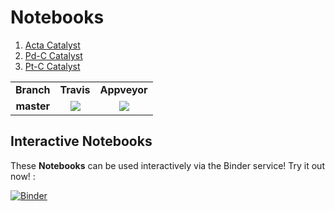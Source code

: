 # Notebooks

1. [Acta Catalyst](https://nbviewer.jupyter.org/github/ECSIM/dbfc-dataset/blob/master/Notebooks/Acta%20Catalyst.ipynb)
2. [Pd-C Catalyst](https://nbviewer.jupyter.org/github/ECSIM/dbfc-dataset/blob/master/Notebooks/Pd-C%20Catalyst.ipynb)
3. [Pt-C Catalyst](https://nbviewer.jupyter.org/github/ECSIM/dbfc-dataset/blob/master/Notebooks/Pt-C%20Catalyst.ipynb)


<table style="border-collapse: collapse;">
	<tr>
		<td align="center"><b>Branch</b></td>
		<td align="center"><b>Travis</b></td>
		<td align="center"><b>Appveyor</b></td>
	</tr>
	<tr>
		<td align="center"><b>master</b></td>
		<td align="center"><a href="https://travis-ci.org/ECSIM/dbfc-dataset"><img src="https://travis-ci.org/ECSIM/dbfc-dataset.svg?branch=master"></a></td>
		<td align="center"><a href="https://ci.appveyor.com/project/sepandhaghighi/dbfc-dataset"><img src="https://ci.appveyor.com/api/projects/status/iovlbs2yxvp29gjc/branch/master?svg=true"></a></td>
</table>

## Interactive Notebooks

These **Notebooks** can be used interactively via the Binder service! Try it out now! :

[![Binder](https://mybinder.org/badge_logo.svg)](https://mybinder.org/v2/gh/ECSIM/dbfc-dataset/master)